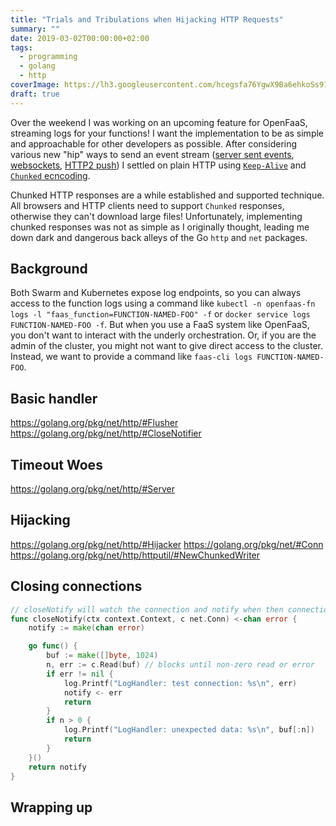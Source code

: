 ```yaml
---
title: "Trials and Tribulations when Hijacking HTTP Requests"
summary: ""
date: 2019-03-02T00:00:00+02:00
tags:
  - programming
  - golang
  - http
coverImage: https://lh3.googleusercontent.com/hcegsfa76YgwX9Ba6ehkoSs91HMNwRqZUB9p5F4hpUMccXc2JzLEvLt0dUh2NTHW6A6FEbZKiQzZbFvtY88XFFQHToXuKAA53d2EtrvLjw5aX1V8mVnbdqnUrfTlGpaia0OcpvTeyVU=w2400
draft: true
---
```


Over the weekend I was working on an upcoming feature for OpenFaaS, streaming logs for your functions! I want the implementation to be as simple and approachable for other developers as possible. After considering various new "hip" ways to send an event stream ([server sent events][server-sent-events-mdn], [websockets][websockets-mdn], [HTTP2 push][http2-push-events-mdn]) I settled on plain HTTP using [`Keep-Alive`][keep-alive-mdn] and [`Chunked` ecncoding][chunked-encoding-mdn].

Chunked HTTP responses are a while established and supported technique. All browsers and HTTP clients need to support `Chunked` responses, otherwise they can't download large files! Unfortunately, implementing chunked responses was not as simple as I originally thought, leading me down dark and dangerous back alleys of the Go `http` and `net` packages.

<!--more-->

## Background

Both Swarm and Kubernetes expose log endpoints, so you can always access to the function logs using a command like `kubectl -n openfaas-fn logs -l "faas_function=FUNCTION-NAMED-FOO" -f` or `docker service logs FUNCTION-NAMED-FOO -f`. But when you use a FaaS system like OpenFaaS, you don't want to interact with the underly orchestration. Or, if you are the admin of the cluster, you might not want to give direct access to the cluster. Instead, we want to provide a command like `faas-cli logs FUNCTION-NAMED-FOO`.

## Basic handler

https://golang.org/pkg/net/http/#Flusher
https://golang.org/pkg/net/http/#CloseNotifier

## Timeout Woes

https://golang.org/pkg/net/http/#Server

## Hijacking

https://golang.org/pkg/net/http/#Hijacker
https://golang.org/pkg/net/#Conn
https://golang.org/pkg/net/http/httputil/#NewChunkedWriter

## Closing connections

<!-- try to write the required closing newliens for chunked encoding
see the RFC https://tools.ietf.org/html/rfc7230#section-4.1 specification of
the last chunk `last-chunk     = 1*("0") [ chunk-ext ] CRLF` -->

```go
// closeNotify will watch the connection and notify when then connection is closed
func closeNotify(ctx context.Context, c net.Conn) <-chan error {
	notify := make(chan error)

	go func() {
		buf := make([]byte, 1024)
		n, err := c.Read(buf) // blocks until non-zero read or error
		if err != nil {
			log.Printf("LogHandler: test connection: %s\n", err)
			notify <- err
			return
		}
		if n > 0 {
			log.Printf("LogHandler: unexpected data: %s\n", buf[:n])
			return
		}
	}()
	return notify
}
```

## Wrapping up

[server-sent-events-mdn]: https://developer.mozilla.org/en-US/docs/Web/API/Server-sent_events
[websockets-mdn]: https://developer.mozilla.org/en-US/docs/Web/API/WebSockets_API
[http2-push-events-mdn]: https://developer.mozilla.org/en-US/docs/Web/API/Push_API
[chunked-encoding-mdn]: https://developer.mozilla.org/en-US/docs/Web/HTTP/Headers/Transfer-Encoding
[keep-alive-mdn]: https://developer.mozilla.org/en-US/docs/Web/HTTP/Headers/Keep-Alive
